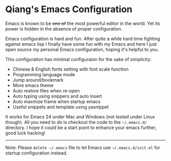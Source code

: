 # Qiang's Emacs Configuration

Emacs is known to be <del>one of</del> the most powerful editor in the world. Yet its power is hidden in the absence of proper configuration.

Emacs configuration is hard and fun. After quite a while hard time fighting against emacs lisp I finally have some fun with my Emacs and here I just open source my personal Emacs configuration, hoping it's helpful to you.

This configuration has minimal configuraion for the sake of simplicity:

- Chinese & English fonts setting with font scale function
- Programming language mode
- Jump around/bookmark
- More emacs theme
- Auto restore files when re-open
- Auto typing using snippers and auto insert
- Auto maxmize frame when startup emacs
- Useful snippets and template using yasnippet

It works for Emacs 24 under Mac and Windows (not tested under Linux though). All you need to do is checkout the code to the `~/.emacs.d/` directory. I hope it could be a start point to enhance your emacs further, good luck hacking!

-----
Note: Please `delete ~/.emacs` file to let Emacs use `~/.emacs.d/init.el` for startup configuration instead.

